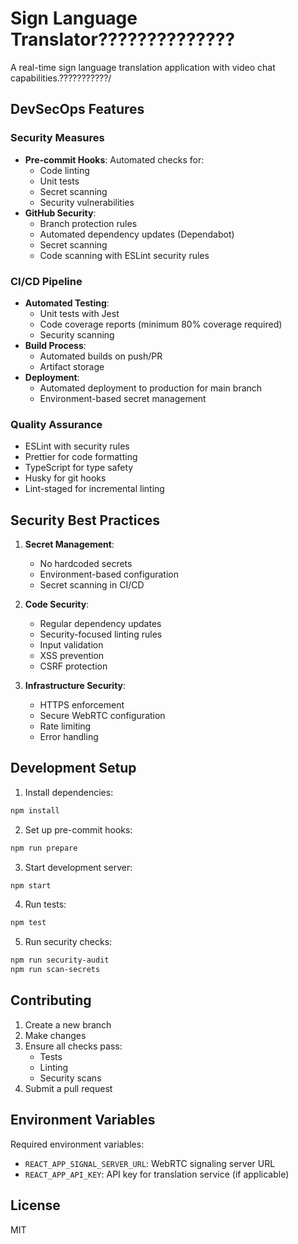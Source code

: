 # Sign Language Translator??????????????

A real-time sign language translation application with video chat capabilities.???????????/

## DevSecOps Features

### Security Measures
- **Pre-commit Hooks**: Automated checks for:
  - Code linting
  - Unit tests
  - Secret scanning
  - Security vulnerabilities
- **GitHub Security**:
  - Branch protection rules
  - Automated dependency updates (Dependabot)
  - Secret scanning
  - Code scanning with ESLint security rules

### CI/CD Pipeline
- **Automated Testing**:
  - Unit tests with Jest
  - Code coverage reports (minimum 80% coverage required)
  - Security scanning
- **Build Process**:
  - Automated builds on push/PR
  - Artifact storage
- **Deployment**:
  - Automated deployment to production for main branch
  - Environment-based secret management

### Quality Assurance
- ESLint with security rules
- Prettier for code formatting
- TypeScript for type safety
- Husky for git hooks
- Lint-staged for incremental linting

## Security Best Practices
1. **Secret Management**:
   - No hardcoded secrets
   - Environment-based configuration
   - Secret scanning in CI/CD

2. **Code Security**:
   - Regular dependency updates
   - Security-focused linting rules
   - Input validation
   - XSS prevention
   - CSRF protection

3. **Infrastructure Security**:
   - HTTPS enforcement
   - Secure WebRTC configuration
   - Rate limiting
   - Error handling

## Development Setup

1. Install dependencies:
```bash
npm install
```

2. Set up pre-commit hooks:
```bash
npm run prepare
```

3. Start development server:
```bash
npm start
```

4. Run tests:
```bash
npm test
```

5. Run security checks:
```bash
npm run security-audit
npm run scan-secrets
```

## Contributing

1. Create a new branch
2. Make changes
3. Ensure all checks pass:
   - Tests
   - Linting
   - Security scans
4. Submit a pull request

## Environment Variables

Required environment variables:
- `REACT_APP_SIGNAL_SERVER_URL`: WebRTC signaling server URL
- `REACT_APP_API_KEY`: API key for translation service (if applicable)

## License

MIT
